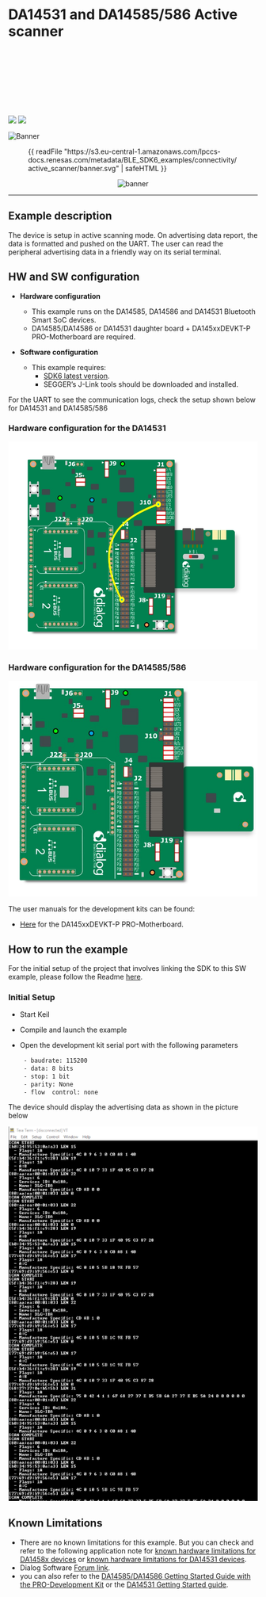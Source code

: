 
# DA14531 and DA14585/586 Active scanner

<img src="https://s3.eu-central-1.amazonaws.com/lpccs-docs.renesas.com/metadata/BLE_SDK6_examples/connectivity/active_scanner/banner.png" />
<img style="background-color:transparent" src="https://s3.eu-central-1.amazonaws.com/lpccs-docs.renesas.com/metadata/BLE_SDK6_examples/connectivity/active_scanner/banner.svg">
<svg style="background-color:transparent" src="https://s3.eu-central-1.amazonaws.com/lpccs-docs.renesas.com/metadata/BLE_SDK6_examples/connectivity/active_scanner/banner.svg">

![Banner](https://s3.eu-central-1.amazonaws.com/lpccs-docs.renesas.com/metadata/BLE_SDK6_examples/connectivity/active_scanner/banner.svg)

<figure>
{{ readFile "https://s3.eu-central-1.amazonaws.com/lpccs-docs.renesas.com/metadata/BLE_SDK6_examples/connectivity/active_scanner/banner.svg" | safeHTML }}
</figure>

<p align="center">
    <img src="https://s3.eu-central-1.amazonaws.com/lpccs-docs.renesas.com/metadata/BLE_SDK6_examples/connectivity/active_scanner/banner.svg" alt="banner">
</p>

---


## Example description

The device is setup in active scanning mode. On advertising data report, the data is formatted and pushed on the UART. 
The user can read the peripheral advertising data in a friendly way on its serial terminal.

## HW and SW configuration

* **Hardware configuration**

    - This example runs on the DA14585, DA14586 and DA14531 Bluetooth Smart SoC devices.
    - DA14585/DA14586 or DA14531 daughter board + DA145xxDEVKT-P PRO-Motherboard are required.

* **Software configuration**

    - This example requires:
        * [SDK6 latest version](https://www.dialog-semiconductor.com/da14531_sdk_latest).
        * SEGGER’s J-Link tools should be downloaded and installed.

For the UART to see the communication logs, check the setup shown below for DA14531 and DA14585/586

### Hardware configuration for the DA14531

![DA14531 Jumper setting](assets/da14531.jpg)

### Hardware configuration for the DA14585/586

 
![DA14585 Jumper setting](assets/da14585.jpg)


The user manuals for the development kits can be found:

- [Here](http://lpccs-docs.renesas.com/UM-B-117-DA14531-Getting-Started-With-The-Pro-Development-Kit/02_Introduction/Introduction.html) for the DA145xxDEVKT-P PRO-Motherboard.


## How to run the example

For the initial setup of the project that involves linking the SDK to this SW example, please follow the Readme [here](../../Readme.md).

### Initial Setup

 - Start Keil
 - Compile and launch the example
 - Open the development kit serial port with the following parameters

		- baudrate: 115200
		- data: 8 bits
		- stop: 1 bit
		- parity: None
		- flow  control: none

The device should display the advertising data as shown in the picture below

![Scan_results](assets/active_scanner.png)



## Known Limitations


- There are no known limitations for this example. But you can check and refer to the following application note for
[known hardware limitations for DA1458x devices](https://www.dialog-semiconductor.com/sites/default/files/da1458x-knownlimitations_2019_01_07.pdf) or [known hardware limitations for DA14531 devices](https://www.dialog-semiconductor.com/da14531_HW_Limitation).
- Dialog Software [Forum link](https://www.dialog-semiconductor.com/forum).
- you can also refer to the [DA14585/DA14586 Getting Started Guide with the PRO-Development Kit](http://lpccs-docs.dialog-semiconductor.com/da14585_getting_started/index.html) or the [DA14531 Getting Started guide](https://www.dialog-semiconductor.com/da14531-getting-started).


